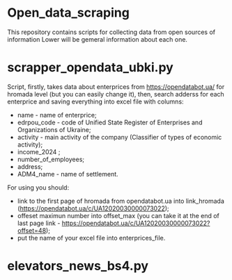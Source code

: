# Open_data_scraping
This repository contains scripts for collecting data from open sources of information
Lower will be gemeral information about each one.

# scrapper_opendata_ubki.py
Script, firstly, takes data about enterprices from https://opendatabot.ua/ for hromada level (but you can easily change it), then, search adderss for each enterprice and saving everything into excel file with columns:
- name - name of enterprice;
- edrpou_code - code of Unified State Register of Enterprises and Organizations of Ukraine;
- activity - main activity of the company (Classifier of types of economic activity);
- income_2024 ;
- number_of_employees;
- address;
- ADM4_name - name of settlement.

For using you should:
- link to the first page of hromada from opendatabot.ua into link_hromada (https://opendatabot.ua/c/UA12020030000073022);
- offeset maximun number into offset_max (you can take it at the end of last page link - https://opendatabot.ua/c/UA12020030000073022?offset=48);
- put the name of your excel file into enterprices_file.


# elevators_news_bs4.py
